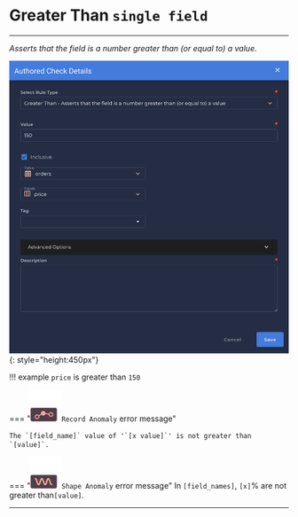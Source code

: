# Greater Than <spam id='single-field'>`single field`</spam>

---

*Asserts that the field is a number greater than (or equal to) a value.*

![Screenshot](../assets/checks/rule-types/greater-than-check.png){: style="height:450px"}

!!! example
    `price` is greater than `150`

=== "![Screenshot](../assets/checks/rule-types/icons/icon-record-anomaly-dark.svg)`Record Anomaly` error message"

    The `[field_name]` value of '`[x value]`' is not greater than `[value]`.

=== "![Screenshot](../assets/checks/rule-types/icons/icon-shape-anomaly-dark.svg)`Shape Anomaly` error message"
    In `[field_names]`, `[x]`% are not greater than`[value]`.

---